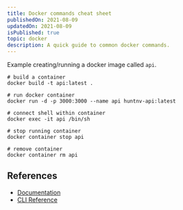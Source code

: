 ```yaml
---
title: Docker commands cheat sheet
publishedOn: 2021-08-09
updatedOn: 2021-08-09
isPublished: true
topic: docker
description: A quick guide to common docker commands.
---
```


Example creating/running a docker image called `api`.

```shell
# build a container
docker build -t api:latest .

# run docker container
docker run -d -p 3000:3000 --name api huntnv-api:latest

# connect shell within container
docker exec -it api /bin/sh

# stop running container
docker container stop api

# remove container
docker container rm api
```

## References

* [Documentation](https://docs.docker.com/)
* [CLI Reference](https://docs.docker.com/engine/reference/commandline/cli/)